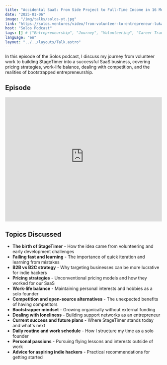 ```yaml
---
title: "Accidental SaaS: From Side Project to Full-Time Income in 16 Months"
date: "2025-01-06"
image: "/img/talks/solos-yt.jpg"
link: "https://solos.ventures/video/from-volunteer-to-entrepreneur-lukas-hermanns-story"
host: "Solos Podcast"
tags: [] # ["Entrepreneurship", "Journey", "Volunteering", "Career Transition"]
language: "en"
layout: "../../layouts/Talk.astro"
---
```


In this episode of the Solos podcast, I discuss my journey from volunteer work to building StageTimer into a successful SaaS business, covering pricing strategies, work-life balance, dealing with competition, and the realities of bootstrapped entrepreneurship.

## Episode

<iframe
  width="100%"
  height="400"
  src="https://www.youtube-nocookie.com/embed/aXQ_AJszIPk"
  title="YouTube video player"
  frameborder="0"
  allow="accelerometer; autoplay; clipboard-write; encrypted-media; gyroscope; picture-in-picture; web-share"
  referrerpolicy="strict-origin-when-cross-origin"
  allowfullscreen
></iframe>

## Topics Discussed

- **The birth of StageTimer** - How the idea came from volunteering and early development challenges
- **Failing fast and learning** - The importance of quick iteration and learning from mistakes
- **B2B vs B2C strategy** - Why targeting businesses can be more lucrative for indie hackers
- **Pricing strategies** - Unconventional pricing models and how they worked for our SaaS
- **Work-life balance** - Maintaining personal interests and hobbies as a solo founder
- **Competition and open-source alternatives** - The unexpected benefits of having competitors
- **Bootstrapper mindset** - Growing organically without external funding
- **Dealing with loneliness** - Building support networks as an entrepreneur
- **Current success and future plans** - Where StageTimer stands today and what's next
- **Daily routine and work schedule** - How I structure my time as a solo founder
- **Personal passions** - Pursuing flying lessons and interests outside of work
- **Advice for aspiring indie hackers** - Practical recommendations for getting started

